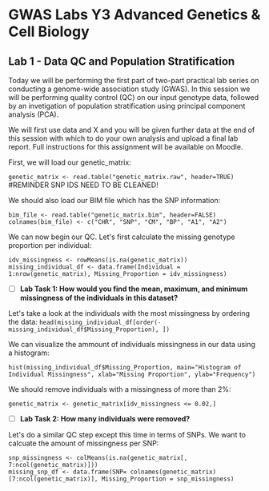 # GWAS Labs Y3 Advanced Genetics & Cell Biology
## Lab 1 - Data QC and Population Stratification

Today we will be performing the first part of two-part practical lab series on conducting a genome-wide association study (GWAS). In this session we will be performing quality control (QC) on our input genotype data, followed by an invetigation of population stratification using principal component analysis (PCA). 

We will first use data and X and you will be given further data at the end of this session with which to do your own analysis and upload a final lab report. Full instructions for this assignment will be available on Moodle. 

First, we will load our genetic_matrix: 

`genetic_matrix <- read.table("genetic_matrix.raw", header=TRUE)` #REMINDER SNP IDS NEED TO BE CLEANED!

We should also load our BIM file which has the SNP information:

```
bim_file <- read.table("genetic_matrix.bim", header=FALSE)
colnames(bim_file) <- c("CHR", "SNP", "CM", "BP", "A1", "A2")
```

We can now begin our QC. Let's first calculate the missing genotype proportion per individual:

```
idv_missingness <- rowMeans(is.na(genetic_matrix))
missing_individual_df <- data.frame(Individual = 1:nrow(genetic_matrix), Missing_Proportion = idv_missingness)
```
- [ ] **Lab Task 1: How would you find the mean, maximum, and minimum missingness of the individuals in this dataset?**

Let's take a look at the individuals with the most missingness by ordering the data:
`head(missing_individual_df[order(-missing_individual_df$Missing_Proportion), ])`

We can visualize the ammount of individuals missingness in our data using a histogram:

```
hist(missing_individual_df$Missing_Proportion, main="Histogram of Individual Missingness", xlab="Missing Proportion", ylab="Frequency")
```

We should remove individuals with a missingness of more than 2%:

```
genetic_matrix <- genetic_matrix[idv_missingness <= 0.02,]
```

- [ ] **Lab Task 2: How many individuals were removed?**

Let's do a similar QC step except this time in terms of SNPs. We want to calcuate the amount of missingness per SNP:

```
snp_missingness <- colMeans(is.na(genetic_matrix[, 7:ncol(genetic_matrix)]))
missing_snp_df <- data.frame(SNP= colnames(genetic_matrix)[7:ncol(genetic_matrix)], Missing_Proportion = snp_missingness)
````

      
